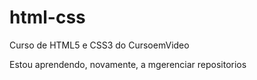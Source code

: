 # html-css
 Curso de HTML5 e CSS3 do CursoemVideo

Estou aprendendo, novamente, a mgerenciar repositorios